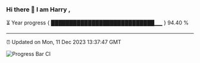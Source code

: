 ### Hi there 👋 I am Harry , 

⏳ Year progress { ████████████████████████████▁▁ } 94.40 %

---

⏰ Updated on Mon, 11 Dec 2023 13:37:47 GMT

![Progress Bar CI](https://github.com/duykhang68/duykhang68/workflows/Progress%20Bar%20CI/badge.svg)
